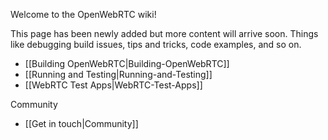 Welcome to the OpenWebRTC wiki!

This page has been newly added but more content will arrive soon. Things like debugging build issues, tips and tricks, code examples, and so on.

* [[Building OpenWebRTC|Building-OpenWebRTC]]
* [[Running and Testing|Running-and-Testing]]
* [[WebRTC Test Apps|WebRTC-Test-Apps]]

Community
* [[Get in touch|Community]]
